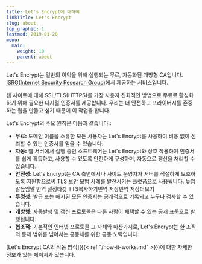 ```yaml
---
title: Let's Encrypt에 대하여
linkTitle: Let's Encrypt
slug: about
top_graphic: 1
lastmod: 2019-01-28
menu:
  main:
    weight: 10
    parent: about
---
```


Let's Encrypt는 일반의 이익을 위해 실행되는 무료, 자동화된 개방형 CA입니다. [ISRG(Internet Security Research Group)](https://www.abetterinternet.org/)에서 제공하는 서비스입니다.

웹 사이트에 대해 SSL/TLS(HTTPS)를 가장 사용자 친화적인 방법으로 무료로 활성화하기 위해 필요한 디지털 인증서를 제공합니다. 우리는 더 안전하고 프라이버시를 존중하는 웹을 만들고 싶기 때문에 이 작업을 합니다.

Let's Encrypt의 주요 원칙은 다음과 같습니다.:

* <strong>무료:</strong> 도메인 이름을 소유한 모든 사용자는 Let's Encrypt를 사용하여 비용 없이 신뢰할 수 있는 인증서를 얻을 수 있습니다.
* <strong>자동:</strong> 웹 서버에서 실행 중인 소프트웨어는 Let's Encrypt와 상호 작용하여 인증서를 쉽게 획득하고, 사용할 수 있도록 안전하게 구성하며, 자동으로 갱신을 처리할 수 있습니다.
* <strong>안전성:</strong> Let's Encrypt는 CA 측면에서나 사이트 운영자가 서버를 적절하게 보호하도록 지원함으로써 TLS 보안 모범 사례를 발전시키는 플랫폼으로 사용됩니다.
높임말높임말 번역 설정타겟 TTS복사하기번역 저장번역 저장더보기
* <strong>투명성:</strong> 발급 또는 해지된 모든 인증서는 공개적으로 기록되고 누구나 검사할 수 있습니다.
* <strong>개방형:</strong> 자동발행 및 갱신 프로토콜은 다른 사람이 채택할 수 있는 공개 표준으로 발행됩니다.
* <strong>협조적:</strong> 기본적인 인터넷 프로토콜 그 자체와 마찬가지로, Let's Encrypt는 한 조직의 통제 범위를 넘어서는 공동체를 위한 공동 노력입니다.

[Let's Encrypt CA의 작동 방식]({{< ref "/how-it-works.md" >}})에 대한 자세한 정보가 있는 페이지가 있습니다.
